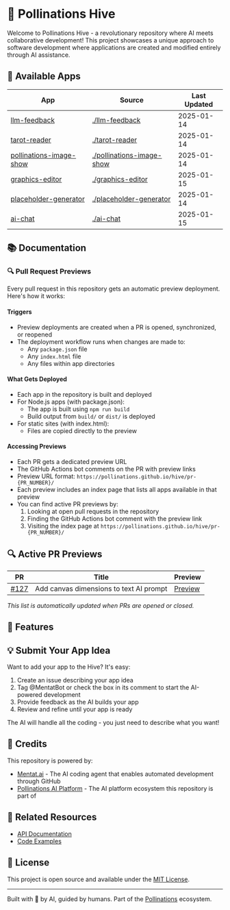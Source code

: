 # 🐝 Pollinations Hive
<!-- Placeholder for deployment simplification changes -->

Welcome to Pollinations Hive - a revolutionary repository where AI meets collaborative development! This project showcases a unique approach to software development where applications are created and modified entirely through AI assistance.

## 📱 Available Apps

| App | Source | Last Updated |
|-----|--------|--------------|
| [llm-feedback](https://pollinations.github.io/hive/main/llm-feedback/) | [./llm-feedback](./llm-feedback) | 2025-01-14 |
| [tarot-reader](https://pollinations.github.io/hive/main/tarot-reader/) | [./tarot-reader](./tarot-reader) | 2025-01-14 |
| [pollinations-image-show](https://pollinations.github.io/hive/main/pollinations-image-show/) | [./pollinations-image-show](./pollinations-image-show) | 2025-01-14 |
| [graphics-editor](https://pollinations.github.io/hive/main/graphics-editor/) | [./graphics-editor](./graphics-editor) | 2025-01-15 |
| [placeholder-generator](https://pollinations.github.io/hive/main/placeholder-generator/) | [./placeholder-generator](./placeholder-generator) | 2025-01-14 |
| [ai-chat](https://pollinations.github.io/hive/main/ai-chat/) | [./ai-chat](./ai-chat) | 2025-01-15 |
## 📚 Documentation

### 🔍 Pull Request Previews

Every pull request in this repository gets an automatic preview deployment. Here's how it works:

#### Triggers
- Preview deployments are created when a PR is opened, synchronized, or reopened
- The deployment workflow runs when changes are made to:
  - Any `package.json` file
  - Any `index.html` file
  - Any files within app directories

#### What Gets Deployed
- Each app in the repository is built and deployed
- For Node.js apps (with package.json):
  - The app is built using `npm run build`
  - Build output from `build/` or `dist/` is deployed
- For static sites (with index.html):
  - Files are copied directly to the preview

#### Accessing Previews
- Each PR gets a dedicated preview URL
- The GitHub Actions bot comments on the PR with preview links
- Preview URL format: `https://pollinations.github.io/hive/pr-{PR_NUMBER}/`
- Each preview includes an index page that lists all apps available in that preview
- You can find active PR previews by:
  1. Looking at open pull requests in the repository
  2. Finding the GitHub Actions bot comment with the preview link
  3. Visiting the index page at `https://pollinations.github.io/hive/pr-{PR_NUMBER}/`

## 🔍 Active PR Previews

| PR | Title | Preview |
|-----|--------|---------|
| [#127](https://github.com/pollinations/hive/pull/127) | Add canvas dimensions to text AI prompt | [Preview](https://pollinations.github.io/hive/pr-127/) |

_This list is automatically updated when PRs are opened or closed._
## 🌈 Features
## 💡 Submit Your App Idea

Want to add your app to the Hive? It's easy:

1. Create an issue describing your app idea
2. Tag @MentatBot or check the box in its comment to start the AI-powered development
3. Provide feedback as the AI builds your app
4. Review and refine until your app is ready

The AI will handle all the coding - you just need to describe what you want!

## 🙏 Credits

This repository is powered by:

- [Mentat.ai](https://mentat.ai/) - The AI coding agent that enables automated development through GitHub
- [Pollinations AI Platform](https://pollinations.ai) - The AI platform ecosystem this repository is part of

## 🔗 Related Resources

- [API Documentation](POLLINATIONS_APIDOCS.md)
- [Code Examples](POLLINATIONS_CODE_EXAMPLES.MD)

## 📝 License

This project is open source and available under the [MIT License](LICENSE).

---

Built with 🤖 by AI, guided by humans. Part of the [Pollinations](https://pollinations.ai) ecosystem.

